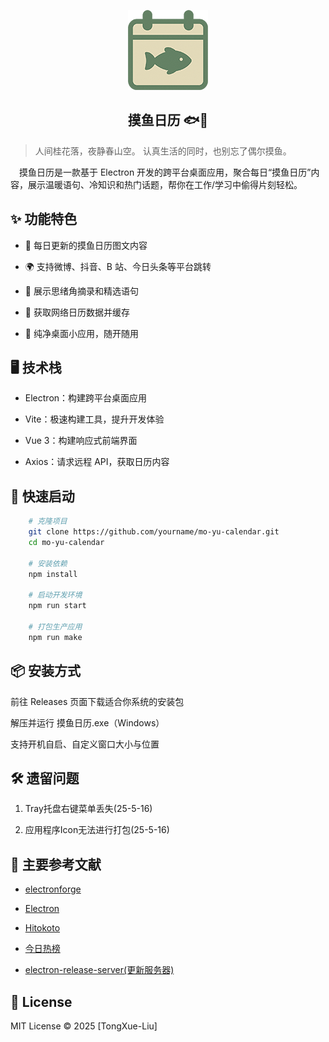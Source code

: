 <p align="center">
  <img src="./resources/icons/icon_128.png" alt="摸鱼日历" width="128" />
</p>

<h2 align="center">摸鱼日历 🐟📅</h2>



> 人间桂花落，夜静春山空。
> 认真生活的同时，也别忘了偶尔摸鱼。

&emsp;摸鱼日历是一款基于 Electron 开发的跨平台桌面应用，聚合每日“摸鱼日历”内容，展示温暖语句、冷知识和热门话题，帮你在工作/学习中偷得片刻轻松。

## ✨ 功能特色

- 📅 每日更新的摸鱼日历图文内容

- 🌍 支持微博、抖音、B 站、今日头条等平台跳转

- 📘 展示思绪角摘录和精选语句

- 🧠 获取网络日历数据并缓存

- 🌙 纯净桌面小应用，随开随用

## 🖥️ 技术栈

- Electron：构建跨平台桌面应用

- Vite：极速构建工具，提升开发体验

- Vue 3：构建响应式前端界面

- Axios：请求远程 API，获取日历内容

## 🚀 快速启动

```bash
    # 克隆项目
    git clone https://github.com/yourname/mo-yu-calendar.git
    cd mo-yu-calendar

    # 安装依赖
    npm install

    # 启动开发环境
    npm run start

    # 打包生产应用
    npm run make
```

## 📦 安装方式

前往 Releases 页面下载适合你系统的安装包

解压并运行 摸鱼日历.exe（Windows）

支持开机自启、自定义窗口大小与位置

## 🛠 遗留问题

1. Tray托盘右键菜单丢失(25-5-16)

2. 应用程序Icon无法进行打包(25-5-16)


## 📖 主要参考文献

- [electronforge](https://www.electronforge.io/)

- [Electron](https://www.electronjs.org/zh/docs/latest/api/menu-item#menuitemsubmenu)

- [Hitokoto](https://developer.hitokoto.cn/sentence/)

- [今日热榜](https://github.com/imsyy/DailyHotApi)

- [electron-release-server(更新服务器)](https://github.com/ArekSredzki/electron-release-server)

<!-- https://www.cnblogs.com/rion1234567/p/18059244 自动启动 -->

<!-- https://juejin.cn/post/7407610458787889179 托盘图标 -->

## 📄 License

MIT License © 2025 [TongXue-Liu]
